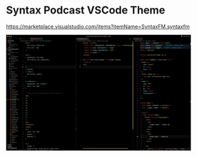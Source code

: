 # Syntax Podcast VSCode Theme

https://marketplace.visualstudio.com/items?itemName=SyntaxFM.syntaxfm

![Syntax Theme Screenshot](/screen.png)
